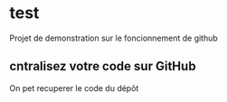# test
Projet de demonstration sur le foncionnement de github

## cntralisez votre code sur GitHub 
On pet recuperer le code du dépôt